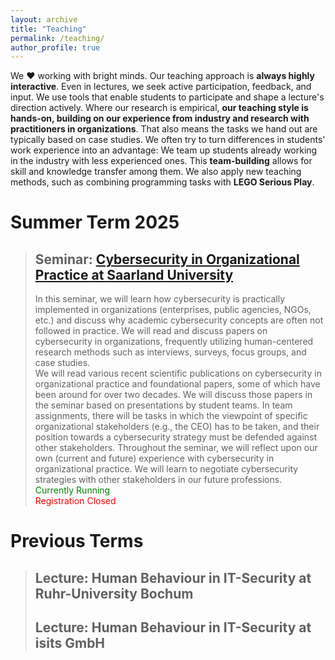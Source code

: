 ```yaml
---
layout: archive
title: "Teaching"
permalink: /teaching/
author_profile: true
---
```


We ❤️ working with bright minds. 
Our teaching approach is __always highly interactive__. Even in lectures, we seek active participation, feedback, and input. We use tools that enable students to participate and shape a lecture's direction actively. Where our research is empirical, __our teaching style is hands-on, building on our experience from industry and research with practitioners in organizations__. That also means the tasks we hand out are typically based on case studies. We often try to turn differences in students' work experience into an advantage: We team up students already working in the industry with less experienced ones. This __team-building__ allows for skill and knowledge transfer among them.
We also apply new teaching methods, such as combining programming tasks with __LEGO Serious Play__.



# Summer Term 2025
> ## Seminar: [Cybersecurity in Organizational Practice at Saarland University](https://cms.cispa.saarland/orgsec25/)
>In this seminar, we will learn how cybersecurity is practically implemented in organizations (enterprises, public agencies, NGOs, etc.) and discuss why academic cybersecurity concepts are often not followed in practice. We will read and discuss papers on cybersecurity in organizations, frequently utilizing human-centered research methods such as interviews, surveys, focus groups, and case studies. \
> We will read various recent scientific publications on cybersecurity in organizational practice and foundational papers, some of which have been around for over two decades. We will discuss those papers in the seminar based on presentations by student teams. In team assignments, there will be tasks in which the viewpoint of specific organizational stakeholders (e.g., the CEO) has to be taken, and their position towards a cybersecurity strategy must be defended against other stakeholders. Throughout the seminar, we will reflect upon our own (current and future) experience with cybersecurity in organizational practice. We will learn to negotiate cybersecurity strategies with other stakeholders in our future professions. \
> <span style="color:green">Currently Running</span> \
<span style="color:red">Registration Closed</span>


# Previous Terms
> ## Lecture: Human Behaviour in IT-Security at Ruhr-University Bochum
> ## Lecture: Human Behaviour in IT-Security at isits GmbH